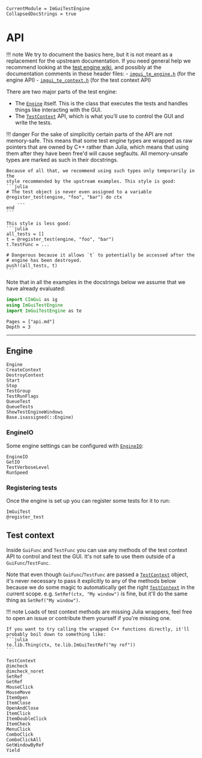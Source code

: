 ```@meta
CurrentModule = ImGuiTestEngine
CollapsedDocStrings = true
```

# API
!!! note
    We try to document the basics here, but it is not meant as a replacement for
    the upstream documentation. If you need general help we recommend looking at
    the [test engine wiki](https://github.com/ocornut/imgui_test_engine/wiki),
    and possibly at the documentation comments in these header files:
    - [`imgui_te_engine.h`](https://github.com/ocornut/imgui_test_engine/blob/v1.90.8/imgui_test_engine/imgui_te_engine.h)
      (for the engine API)
    - [`imgui_te_context.h`](https://github.com/ocornut/imgui_test_engine/blob/v1.90.8/imgui_test_engine/imgui_te_context.h)
      (for the test context API)

There are two major parts of the test engine:
- The [`Engine`](@ref) itself. This is the class that executes the tests and
  handles things like interacting with the GUI.
- The [`TestContext`](@ref) API, which is what you'll use to control the GUI and
  write the tests.

!!! danger
    For the sake of simplicitly certain parts of the API are not
    memory-safe. This means that some test engine types are wrapped as raw
    pointers that are owned by C++ rather than Julia, which means that using
    them after they have been free'd will cause segfaults. All memory-unsafe
    types are marked as such in their docstrings.

    Because of all that, we recommend using such types only temporarily in the
    style recommended by the upstream examples. This style is good:
    ```julia
    # The test object is never even assigned to a variable
    @register_test(engine, "foo", "bar") do ctx
        ...
    end
    ```

    This style is less good:
    ```julia
    all_tests = []
    t = @register_test(engine, "foo", "bar")
    t.TestFunc = ...

    # Dangerous because it allows `t` to potentially be accessed after the
    # engine has been destroyed.
    push!(all_tests, t)
    ```

Note that in all the examples in the docstrings below we assume that we have
already evaluated:
```julia
import CImGui as ig
using ImGuiTestEngine
import ImGuiTestEngine as te
```

```@contents
Pages = ["api.md"]
Depth = 3
```

---

## Engine
```@docs
Engine
CreateContext
DestroyContext
Start
Stop
TestGroup
TestRunFlags
QueueTest
QueueTests
ShowTestEngineWindows
Base.isassigned(::Engine)
```

### EngineIO
Some engine settings can be configured with [`EngineIO`](@ref):
```@docs
EngineIO
GetIO
TestVerboseLevel
RunSpeed
```

### Registering tests
Once the engine is set up you can register some tests for it to run:
```@docs
ImGuiTest
@register_test
```

## Test context
Inside `GuiFunc` and `TestFunc` you can use any methods of the test context API
to control and test the GUI. It's not safe to use them outside of a
`GuiFunc`/`TestFunc`.

Note that even though `GuiFunc`/`TestFunc` are passed a [`TestContext`](@ref)
object, it's never necessary to pass it explicitly to any of the methods below
because we do some magic to automatically get the right [`TestContext`](@ref) in
the current scope. e.g. `SetRef(ctx, "My window")` is fine, but it'll do the
same thing as `SetRef("My window")`.

!!! note
    Loads of test context methods are missing Julia wrappers, feel free to open
    an issue or contribute them yourself if you're missing one.

    If you want to try calling the wrapped C++ functions directly, it'll
    probably boil down to something like:
    ```julia
    te.lib.Thing(ctx, te.lib.ImGuiTestRef("my ref"))
    ```

```@docs
TestContext
@imcheck
@imcheck_noret
SetRef
GetRef
MouseClick
MouseMove
ItemOpen
ItemClose
OpenAndClose
ItemClick
ItemDoubleClick
ItemCheck
MenuClick
ComboClick
ComboClickAll
GetWindowByRef
Yield
```
